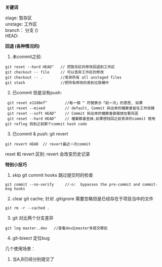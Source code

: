  **关键词**
    
stage: 暂存区  
unstage: 工作区  
branch： 分支 ()  
HEAD:  

 **回退 (各种情况的)**
1. 未commit之前:

```
git reset --hard HEAD^   // 把暂存区的修改回退到工作区
git checkout -- file     // 可以丢弃工作区的修改
git checkout -- .        //丢弃所有 all unstaged files
git stash                //把所有修改的丢到垃圾桶中
```

2. 已commit 但是没有push:
```
 git reset e12d8ef^        //每一個 ^ 符號表示「前一次」的意思, 如果
 git reset --mixed         // default, Commit 拆出來的檔案會留在工作目錄
 git reset --soft HEAD^    // Commit 拆出來的檔案會直接放在暫存區
 git reset --hard HEAD^    // 檔案都會丟掉,如果想找回之前丢弃的commit 使用 git reflog 找到之前那个commit hash code 
```

3. 已commit & push:  git revert

```
git revert HEAD  // revert最近一次commit
```

reset 和 revert 区别: revert 会改变历史记录

**特别小技巧**

1. skip git commit hooks 跳过提交时的检查
```
git commit --no-verify     //-n:  bypasses the pre-commit and commit-msg hooks
```

2. clear git cache; 针对 .gitignore 需要忽略但是已经存在于项目当中的文件
```
git rm -r --cached .
```

3. git 对比两个分支差异
```
git log master..dev   //查看dev比master多提交哪些
```

4. git-bisect  定位bug 


几个使用场景：
1. 当A,B已经分别提交了
